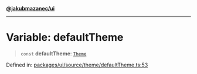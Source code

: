 [**@jakubmazanec/ui**](../README.md)

---

# Variable: defaultTheme

> `const` **defaultTheme**: [`Theme`](../type-aliases/Theme.md)

Defined in:
[packages/ui/source/theme/defaultTheme.ts:53](https://github.com/jakubmazanec/tools/blob/adfe44f908094c1d1cdf19837842b33066bbd9d7/packages/ui/source/theme/defaultTheme.ts#L53)
